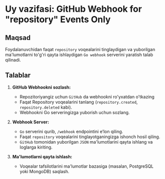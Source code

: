 # Uy vazifasi: GitHub Webhook for "repository" Events Only

## Maqsad
Foydalanuvchidan faqat `repository` voqealarini tinglaydigan va yuborilgan ma'lumotlarni to'g'ri qayta ishlaydigan `Go webhook` serverini yaratish talab qilinadi.

## Talablar
1. **GitHub Webhookni sozlash:**
    - Repozitoriyangiz uchun `GitHub` da webhookni ro'yxatdan o'tkazing
    - Faqat Repository voqealarini tanlang (`repository.created`, `repository.deleted` kabi).
    - Webhookni Go serveringizga yuborish uchun sozlang.

2. **Webhook Server:**
    - `Go` serverini qurib, `/webhook` endpointini e’lon qiling.
    - Faqat `repository` voqealarini tinglayotganingizga ishonch hosil qiling.
    - `GitHub` tomonidan yuborilgan `JSON` ma'lumotlarini qayta ishlang va loglarga kiriting.
    
3. **Ma'lumotlarni qayta ishlash:**
    - Voqealar tafsilotlarini ma'lumotlar bazasiga (masalan, PostgreSQL yoki MongoDB) saqlash.